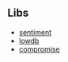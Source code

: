 ## Libs

- [sentiment](https://github.com/thisandagain/sentiment)
- [lowdb](https://github.com/typicode/lowdb)
- [compromise](https://github.com/spencermountain/compromise)
